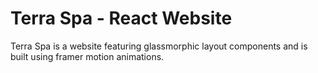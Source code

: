# Terra Spa - React Website

Terra Spa is a website featuring glassmorphic layout components and is built using framer motion animations.
